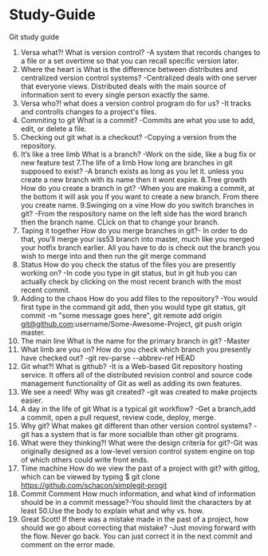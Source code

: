 # Study-Guide
Git study guide
1. Versa what?!
    What is version control? -A system that records changes to a file or a set overtime so that you can recall specific version later.
2. Where the heart is
    What is the difference between distributes and centralized version control systems? -Centralized deals with one server that everyone views. Distributed deals with the main source of information sent to every single person exactly the same.
3. Versa who?!
    what does a version control program do for us? -It tracks and controlls changes to a project's files.
4. Commiting to git
    What is a commit? -Commits are what you use to add, edit, or delete a file.
5. Checking out git
    what is a checkout? -Copying a version from the repository.
6. It’s like a tree limb
     What is a branch? -Work on the side, like a bug fix or new feature test
7.The life of a limb
    How long are branches in git supposed to exist? -A branch exists as long as you let it. unless you create a new branch with its name then it wont expire.
8.Tree growth
    How do you create a branch in git? -When you are making a commit, at the bottom it will ask you if you want to create a new branch. From there you create name.
9.Swinging on a vine
    How do you switch branches in git? -From the respository name on the left side has the word branch then the branch name. CLick on that to change your branch.
10. Taping it together
    How do you merge branches in git?- In order to do that, you’ll merge your iss53 branch into master, much like you merged your hotfix branch earlier. All you have to do is check out the branch you wish to merge into and then run the git merge command
11. Status
     How do you check the status of the files you are presently working on? -In code you type in git status, but in git hub you can actually check by clicking on the most recent branch with the most recent commit.
12. Adding to the chaos
     How do you add files to the repository? -You would first type in the command git add, then you would type git status, git commit -m "some message goes here", git remote add origin git@github.com:username/Some-Awesome-Project, git push origin master.
13. The main line
     What is the name for the primary branch in git? -Master
14. What limb are you on?
     How do you check which branch you presently have checked out? -git rev-parse --abbrev-ref HEAD
15. Git what?!
     What is github? -It is a Web-based Git repository hosting service. It offers all of the distributed revision control and source code management functionality of Git as well as adding its own features.
16. We see a need!
     Why was git created? -git was created to make projects easier.
17. A day in the life of git
     What is a typical git workflow? -Get a branch,add a commit, open a pull request, review code, deploy, merge.
18. Why git?
     What makes git different than other version control systems? -git has a system that is far more socialble than other git programs.
19. What were they thinking?!
     What were the design criteria for git?-Git was originally designed as a low-level version control system engine on top of which others could write front ends.
20. Time machine
     How do we view the past of a project with git? with gitlog, which can be viewed by typing $ git clone https://github.com/schacon/simplegit-progit
21. Commit Comment
     How much information, and what kind of information should be in a commit message?-You should limit the characters by at least 50.Use the body to explain what and why vs. how.
22. Great Scott!
     If there was a mistake made in the past of a project, how should we go about correcting that mistake? -Just moving forward with the flow. Never go back. You can just correct it in the next commit and comment on the error made.
